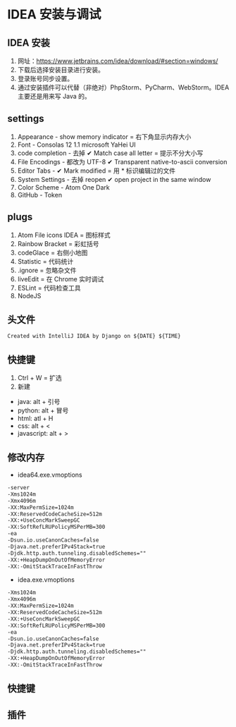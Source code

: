 # IDEA 安装与调试

## IDEA 安装

1. 网址：<https://www.jetbrains.com/idea/download/#section=windows/>
2. 下载后选择安装目录进行安装。
3. 登录账号同步设置。
4. 通过安装插件可以代替（非绝对）PhpStorm、PyCharm、WebStorm。IDEA 主要还是用来写 Java 的。

## settings

1. Appearance - show memory indicator = 右下角显示内存大小
2. Font - Consolas 12 1.1 microsoft YaHei UI
3. code completion - 去掉 ✔ Match case all letter = 提示不分大小写
4. File Encodings - 都改为 UTF-8 ✔ Transparent native-to-ascii conversion
5. Editor Tabs - ✔ Mark modified = 用 * 标识编辑过的文件
6. System Settings - 去掉 reopen ✔ open project in the same window
7. Color Scheme - Atom One Dark
8. GitHub - Token

## plugs

1. Atom File icons IDEA = 图标样式
2. Rainbow Bracket = 彩虹括号
3. codeGlace = 右侧小地图
4. Statistic = 代码统计
5. .ignore = 忽略杂文件
6. liveEdit = 在 Chrome 实时调试
7. ESLint = 代码检查工具
8. NodeJS

## 头文件

` Created with IntelliJ IDEA by Django on ${DATE} ${TIME} `

## 快捷键

1. Ctrl + W = 扩选
2. 新建
  - java: alt + 引号
  - python: alt + 冒号
  - html: atl + H
  - css: alt + <
  - javascript: alt + >

## 修改内存

- idea64.exe.vmoptions

```txt
-server
-Xms1024m
-Xmx4096m
-XX:MaxPermSize=1024m
-XX:ReservedCodeCacheSize=512m
-XX:+UseConcMarkSweepGC
-XX:SoftRefLRUPolicyMSPerMB=300
-ea
-Dsun.io.useCanonCaches=false
-Djava.net.preferIPv4Stack=true
-Djdk.http.auth.tunneling.disabledSchemes=""
-XX:+HeapDumpOnOutOfMemoryError
-XX:-OmitStackTraceInFastThrow
```

- idea.exe.vmoptions

```txt
-Xms1024m
-Xmx4096m
-XX:MaxPermSize=1024m
-XX:ReservedCodeCacheSize=512m
-XX:+UseConcMarkSweepGC
-XX:SoftRefLRUPolicyMSPerMB=300
-ea
-Dsun.io.useCanonCaches=false
-Djava.net.preferIPv4Stack=true
-Djdk.http.auth.tunneling.disabledSchemes=""
-XX:+HeapDumpOnOutOfMemoryError
-XX:-OmitStackTraceInFastThrow
```

## 快捷键

## 插件
